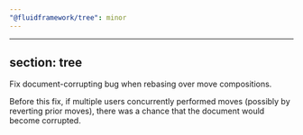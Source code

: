 ```yaml
---
"@fluidframework/tree": minor
---
```

---
section: tree
---

Fix document-corrupting bug when rebasing over move compositions.

Before this fix, if multiple users concurrently performed moves (possibly by reverting prior moves), there was a chance that the document would become corrupted.

